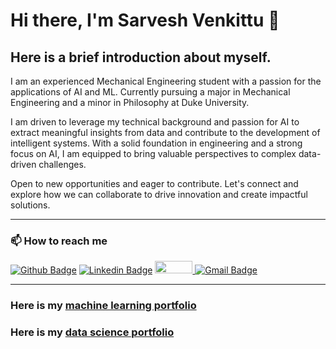 # Hi there, I'm Sarvesh Venkittu 👋

## Here is a brief introduction about myself.

I am an experienced Mechanical Engineering student with a passion for the applications of AI and ML. Currently pursuing a major in Mechanical Engineering and a minor in Philosophy at Duke University.

I am driven to leverage my technical background and passion for AI to extract meaningful insights from data and contribute to the development of intelligent systems. With a solid foundation in engineering and a strong focus on AI, I am equipped to bring valuable perspectives to complex data-driven challenges.

Open to new opportunities and eager to contribute. Let's connect and explore how we can collaborate to drive innovation and create impactful solutions.

---

### 📫 How to reach me 
[![Github Badge](https://img.shields.io/badge/-Github-000?style=flat-square&logo=Github&logoColor=white)](https://github.com/sarvesh-venkittu)
[![Linkedin Badge](https://img.shields.io/badge/-LinkedIn-blue?style=flat-square&logo=Linkedin&logoColor=white)](https://www.linkedin.com/in/sarvesh-venkittu-257573225/)
<a href="https://www.kaggle.com/sarveshvenkittu">
  <img src="https://www.dataapplab.com/wp-content/uploads/2017/06/kaggle-logo-gray-300.png" width="60px" height="20px">
</a>
[![Gmail Badge](https://img.shields.io/badge/-Gmail-c14438?style=flat-square&logo=Gmail&logoColor=white)](mailto:sarveshvenkittu127@gmail.com)

---

### Here is my [machine learning portfolio](https://github.com/sarvesh-venkittu/MachineLearning)
### Here is my [data science portfolio](https://github.com/sarvesh-venkittu/DataScience)
